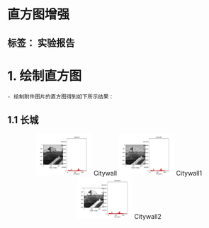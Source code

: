 # 直方图增强

标签： 实验报告
---

# 1. 绘制直方图
    - 绘制附件图片的直方图得到如下所示结果：
## 1.1 长城
<div align="center">
  <img src="https://github.com/James0618/Images/blob/master/Content_2/task1/citywall.jpg?raw=True" width="25%" height="25%"/>
    Citywall
  <img src="https://github.com/James0618/Images/blob/master/Content_2/task1/citywall1.jpg?raw=True" width="25%" height="25%"/>
    Citywall1
  <img src="https://github.com/James0618/Images/blob/master/Content_2/task1/citywall2.jpg?raw=True" width="25%" height="25%"/>
    Citywall2
</div>



